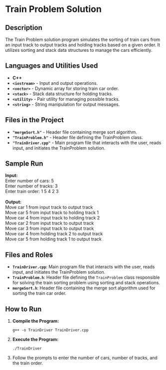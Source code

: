 <h1>Train Problem Solution</h1>

<h2>Description</h2>
<p>
    The Train Problem solution program simulates the sorting of train cars from an input track to output tracks
    and holding tracks based on a given order. It utilizes sorting and stack data structures to manage the cars
    efficiently.
</p>

<h2>Languages and Utilities Used</h2>
<ul>
    <li><b>C++</b></li>
    <li><b><code>&lt;iostream&gt;</code></b> - Input and output operations.</li>
    <li><b><code>&lt;vector&gt;</code></b> - Dynamic array for storing train car order.</li>
    <li><b><code>&lt;stack&gt;</code></b> - Stack data structure for holding tracks.</li>
    <li><b><code>&lt;utility&gt;</code></b> - Pair utility for managing possible tracks.</li>
    <li><b><code>&lt;string&gt;</code></b> - String manipulation for output messages.</li>
</ul>

<h2>Files in the Project</h2>
<ul>
    <li><b><code>&quot;mergeSort.h&quot;</code></b> - Header file containing merge sort algorithm.</li>
    <li><b><code>&quot;TrainProblem.h&quot;</code></b> - Header file defining the TrainProblem class.</li>
    <li><b><code>&quot;TrainDriver.cpp&quot;</code></b> - Main program file that interacts with the user, reads input, and initiates the TrainProblem solution.</li>

</ul>

<h2>Sample Run</h2>
<p>
    <b>Input:</b><br>
    Enter number of cars: 5<br>
    Enter number of tracks: 3<br>
    Enter train order: 1 5 4 2 3<br>
    <br>
    <b>Output:</b><br>
    Move car 1 from input track to output track<br>
    Move car 5 from input track to holding track 1<br>
    Move car 4 from input track to holding track 2<br>
    Move car 2 from input track to output track<br>
    Move car 3 from input track to output track<br>
    Move car 4 from holding track 2 to output track<br>
    Move car 5 from holding track 1 to output track<br>
</p>

<h2>Files and Roles</h2>
<ul>
    <li><b><code>TrainDriver.cpp</code></b>: Main program file that interacts with the user, reads input, and initiates the TrainProblem solution.</li>
    <li><b><code>TrainProblem.h</code></b>: Header file defining the <code>TrainProblem</code> class responsible for solving the train sorting problem using sorting and stack operations.</li>
    <li><b><code>mergeSort.h</code></b>: Header file containing the merge sort algorithm used for sorting the train car order.</li>
</ul>

<h2>How to Run</h2>
<ol>
    <li><b>Compile the Program:</b>
        <pre><code>g++ -o TrainDriver TrainDriver.cpp</code></pre>
    </li>
    <li><b>Execute the Program:</b>
        <pre><code>./TrainDriver</code></pre>
    </li>
    <li>Follow the prompts to enter the number of cars, number of tracks, and the train order.</li>
</ol>

